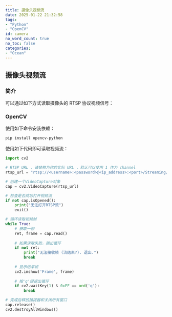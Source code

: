 ```yaml
---
title: 摄像头视频流
date: 2025-01-22 21:32:58
tags:
- "Python"
- "OpenCV"
id: camera
no_word_count: true
no_toc: false
categories: 
- "Ocean"
---
```


## 摄像头视频流

### 简介

可以通过如下方式读取摄像头的 RTSP 协议视频信号：

### OpenCV

使用如下命令安装依赖：

```bash
pip install opencv-python
```

使用如下代码即可读取视频流：

```python
import cv2

# RTSP URL ，请替换为你的实际 URL ，默认可以使用 1 作为 channel
rtsp_url = "rtsp://<username>:<password>@<ip_address>:<port>/Streaming/Channels/<channel>"

# 创建一个VideoCapture对象
cap = cv2.VideoCapture(rtsp_url)

# 检查是否成功打开视频流
if not cap.isOpened():
    print("无法打开RTSP流")
    exit()

# 循环读取视频帧
while True:
    # 获取一帧
    ret, frame = cap.read()
    
    # 如果读取失败，跳出循环
    if not ret:
        print("无法接收帧 (流结束?). 退出.")
        break
    
    # 显示结果帧
    cv2.imshow('Frame', frame)
    
    # 按'q'键退出循环
    if cv2.waitKey(1) & 0xFF == ord('q'):
        break

# 完成后释放捕捉器和关闭所有窗口
cap.release()
cv2.destroyAllWindows()
```

